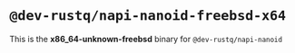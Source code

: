 # `@dev-rustq/napi-nanoid-freebsd-x64`

This is the **x86_64-unknown-freebsd** binary for `@dev-rustq/napi-nanoid`

